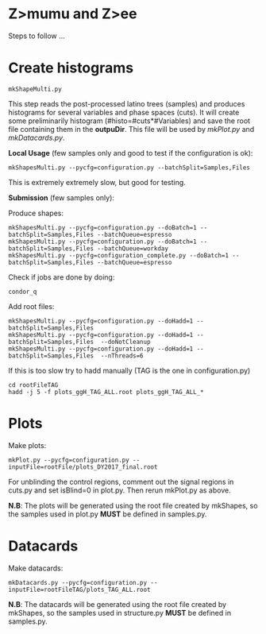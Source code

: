 Z>mumu and Z>ee
====

Steps to follow ...



Create histograms
====

    mkShapeMulti.py

This step reads the post-processed latino trees (samples) and produces histograms 
for several variables and phase spaces (cuts).
It will create some preliminarily histogram (#histo=#cuts*#Variables)
and save the root file containing them in the **outpuDir**. This file
will be used by *mkPlot.py* and *mkDatacards.py*.

**Local Usage** (few samples only and good to test if the configuration is ok):

    mkShapesMulti.py --pycfg=configuration.py --batchSplit=Samples,Files

This is extremely extremely slow, but good for testing.

**Submission** (few samples only):

Produce shapes:

    mkShapesMulti.py --pycfg=configuration.py --doBatch=1 --batchSplit=Samples,Files --batchQueue=espresso
    mkShapesMulti.py --pycfg=configuration.py --doBatch=1 --batchSplit=Samples,Files --batchQueue=workday 
    mkShapesMulti.py --pycfg=configuration_complete.py --doBatch=1 --batchSplit=Samples,Files --batchQueue=espresso 

    
Check if jobs are done by doing:

    condor_q
    
Add root files:

    mkShapesMulti.py --pycfg=configuration.py --doHadd=1 --batchSplit=Samples,Files
    mkShapesMulti.py --pycfg=configuration.py --doHadd=1 --batchSplit=Samples,Files  --doNotCleanup
    mkShapesMulti.py --pycfg=configuration.py --doHadd=1 --batchSplit=Samples,Files  --nThreads=6
    
    
If this is too slow try to hadd manually (TAG is the one in configuration.py)

    cd rootFileTAG
    hadd -j 5 -f plots_ggH_TAG_ALL.root plots_ggH_TAG_ALL_* 


Plots
====

Make plots:


    mkPlot.py --pycfg=configuration.py --inputFile=rootFile/plots_DY2017_final.root

    

For unblinding the control regions, comment out the signal regions in cuts.py and set isBlind=0 in plot.py. Then rerun mkPlot.py as above. 

**N.B**: The plots will be generated using the root file created by mkShapes, so
the samples used in plot.py **MUST** be defined in samples.py.


Datacards
====

Make datacards:

    mkDatacards.py --pycfg=configuration.py --inputFile=rootFileTAG/plots_TAG_ALL.root


**N.B**: The datacards will be generated using the root file created by mkShapes, so
the samples used in structure.py **MUST** be defined in samples.py.
    
